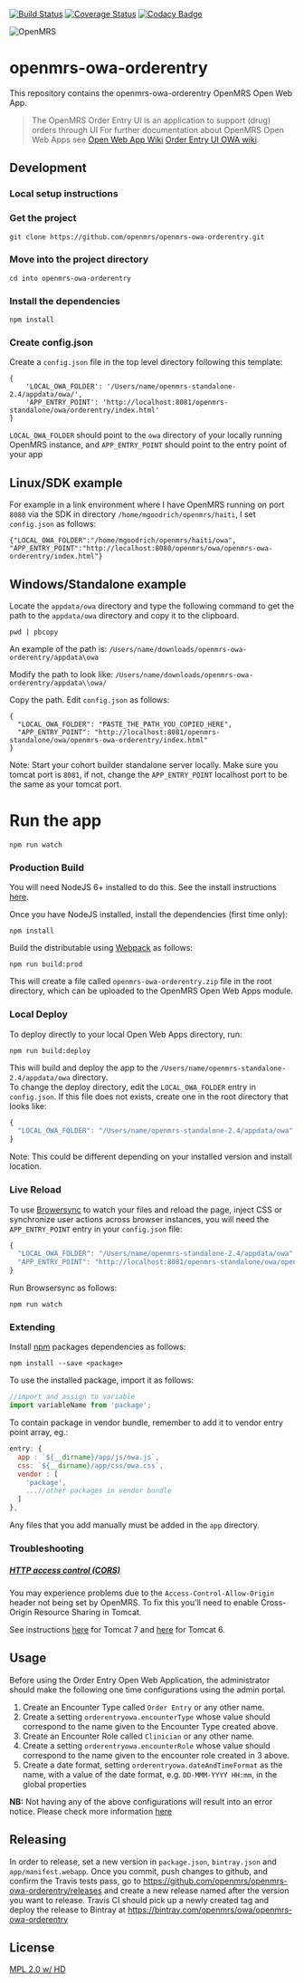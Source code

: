 [![Build Status](https://travis-ci.org/openmrs/openmrs-owa-orderentry.svg?branch=master)](https://travis-ci.org/openmrs/openmrs-owa-orderentry)
[![Coverage Status](https://coveralls.io/repos/github/openmrs/openmrs-owa-orderentry/badge.svg?branch=master)](https://coveralls.io/github/openmrs/openmrs-owa-orderentry?branch=master)
[![Codacy Badge](https://api.codacy.com/project/badge/Grade/0ca12a1ce3d64c76a84924e186ea4893)](https://www.codacy.com/app/openmrs/openmrs-owa-orderentry?utm_source=github.com&amp;utm_medium=referral&amp;utm_content=openmrs/openmrs-owa-orderentry&amp;utm_campaign=Badge_Grade)

<img src="https://cloud.githubusercontent.com/assets/668093/12567089/0ac42774-c372-11e5-97eb-00baf0fccc37.jpg" alt="OpenMRS"/>

# openmrs-owa-orderentry

This repository contains the openmrs-owa-orderentry OpenMRS Open Web App.

> The OpenMRS Order Entry UI is an application to support (drug) orders through UI
For further documentation about OpenMRS Open Web Apps see
[Open Web App Wiki](https://wiki.openmrs.org/display/docs/Open+Web+Apps+Module)
[Order Entry UI OWA wiki](https://wiki.openmrs.org/display/projects/Order+Entry+UI+End+User+Guide?src=contextnavchildmode).

## Development

### Local setup instructions

### Get the project
```
git clone https://github.com/openmrs/openmrs-owa-orderentry.git
```
### Move into the project directory
```
cd into openmrs-owa-orderentry
```
### Install the dependencies
```
npm install
```
### Create config.json

Create a `config.json` file in the top level directory following this template:
```
{
    'LOCAL_OWA_FOLDER': '/Users/name/openmrs-standalone-2.4/appdata/owa/',
    'APP_ENTRY_POINT': 'http://localhost:8081/openmrs-standalone/owa/orderentry/index.html'
}
```
`LOCAL_OWA_FOLDER` should point to the `owa` directory of your locally running OpenMRS instance, and
`APP_ENTRY_POINT` should point to the entry point of your app

## Linux/SDK example

For example in a link environment where I have OpenMRS running on port `8080` via the SDK in
directory `/home/mgoodrich/openmrs/haiti`, I set `config.json` as follows:
```
{"LOCAL_OWA_FOLDER":"/home/mgoodrich/openmrs/haiti/owa",
"APP_ENTRY_POINT":"http://localhost:8080/openmrs/owa/openmrs-owa-orderentry/index.html"}
```
## Windows/Standalone example

Locate the `appdata/owa` directory and type the following command to get the path to the `appdata/owa` directory and copy it to the clipboard.
```
pwd | pbcopy
```
An example of the path is: `/Users/name/downloads/openmrs-owa-orderentry/appdata\owa`

Modify the path to look like: `/Users/name/downloads/openmrs-owa-orderentry/appdata\\owa/`

Copy the path. Edit `config.json` as follows:
```
{
  "LOCAL_OWA_FOLDER": "PASTE_THE_PATH_YOU_COPIED_HERE",
  "APP_ENTRY_POINT": "http://localhost:8081/openmrs-standalone/owa/openmrs-owa-orderentry/index.html"
}
```
Note: Start your cohort builder standalone server locally. Make sure you tomcat port is `8081`, if not, change the `APP_ENTRY_POINT` localhost port to be the same as your tomcat port.

# Run the app
```
npm run watch
```
### Production Build

You will need NodeJS 6+ installed to do this. See the install instructions [here](https://nodejs.org/en/download/package-manager/).

Once you have NodeJS installed, install the dependencies (first time only):

```
npm install
```

Build the distributable using [Webpack](https://webpack.github.io/) as follows:

````
npm run build:prod
````

This will create a file called `openmrs-owa-orderentry.zip` file in the root directory,
which can be uploaded to the OpenMRS Open Web Apps module.

### Local Deploy

To deploy directly to your local Open Web Apps directory, run:

````
npm run build:deploy
````

This will build and deploy the app to the `/Users/name/openmrs-standalone-2.4/appdata/owa` directory.  
To change the deploy directory, edit the `LOCAL_OWA_FOLDER` entry in `config.json`. 
If this file does not exists, create one in the root directory that looks like:

```js
{
  "LOCAL_OWA_FOLDER": "/Users/name/openmrs-standalone-2.4/appdata/owa"
}
```
Note: This could be different depending on your installed version and install location.

### Live Reload

To use [Browersync](https://www.browsersync.io/) to watch your files and reload
the page, inject CSS or synchronize user actions across browser instances, you will need the `APP_ENTRY_POINT` entry in your `config.json` file:

```js
{
  "LOCAL_OWA_FOLDER": "/Users/name/openmrs-standalone-2.4/appdata/owa",
  "APP_ENTRY_POINT": "http://localhost:8081/openmrs-standalone/owa/openmrs-owa-orderentry/index.html"
}
```
Run Browsersync as follows:

```
npm run watch
```

### Extending

Install [npm](http://npmjs.com/) packages dependencies as follows:

````
npm install --save <package>
````

To use the installed package, import it as follows:

````js
//import and assign to variable
import variableName from 'package';
````

To contain package in vendor bundle, remember to add it to vendor entry point array, eg.:

````js
entry: {
  app : `${__dirname}/app/js/owa.js`,
  css: `${__dirname}/app/css/owa.css`,
  vendor : [
    'package',
    ...//other packages in vendor bundle
  ]
},
````

Any files that you add manually must be added in the `app` directory.

### Troubleshooting

##### [HTTP access control (CORS)](https://developer.mozilla.org/en-US/docs/Web/HTTP/Access_control_CORS)

You may experience problems due to the `Access-Control-Allow-Origin` header not
being set by OpenMRS. To fix this you'll need to enable Cross-Origin Resource
Sharing in Tomcat.

See instructions [here](http://enable-cors.org/server_tomcat.html) for Tomcat 7 and [here](https://www.dforge.net/2013/09/16/enabling-cors-on-apache-tomcat-6/) for Tomcat 6.

## Usage
Before using the Order Entry Open Web Application, the administrator should make the following one time configurations using the admin portal.
1. Create an Encounter Type called `Order Entry` or any other name.
2. Create a setting `orderentryowa.encounterType` whose value should correspond to the name given to the Encounter Type created above.
3. Create an Encounter Role called `Clinician` or any other name.
4. Create a setting `orderentryowa.encounterRole` whose value should correspond to the name given to the encounter role created in 3 above.
5. Create a date format, setting `orderentryowa.dateAndTimeFormat` as the name, with a value of the date format, e.g. `DD-MMM-YYYY HH:mm`, in the global properties

**NB:** Not having any of the above configurations will result into an error notice. Please check more information [here](https://wiki.openmrs.org/display/projects/Order+Entry+UI+Administrator+Guide)

## Releasing

In order to release, set a new version in `package.json`, `bintray.json` and `app/manifest.webapp`. Once you commit, push changes to github, and confirm the Travis tests pass, go to https://github.com/openmrs/openmrs-owa-orderentry/releases and create a new release named after the version you want to release. Travis CI should pick up a newly created tag and deploy the release to Bintray at https://bintray.com/openmrs/owa/openmrs-owa-orderentry

## License

[MPL 2.0 w/ HD](http://openmrs.org/license/)

